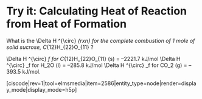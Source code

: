 # Try it: Calculating Heat of Reaction from Heat of Formation

What is the <lrn-math>\Delta H ^{\circ} _{rxn}</lrn-math>  for the complete combustion of 1 mole of solid sucrose, <lrn-math>C_{12}H_{22}O_{11}</lrn-math> ? 

<lrn-math>\Delta H ^{\circ} _f</lrn-math>  for <lrn-math>C_{12}H_{22}O_{11}</lrn-math> (s) = –2221.7 kJ/mol
<lrn-math>\Delta H ^{\circ} _f</lrn-math>  for <lrn-math>H_2O</lrn-math> (l) = –285.8 kJ/mol
<lrn-math>\Delta H ^{\circ} _f</lrn-math>  for <lrn-math>CO_2</lrn-math> (g) = –393.5 kJ/mol.  

[ciscode|rev=1|tool=elmsmedia|item=2586|entity_type=node|render=display_mode|display_mode=h5p]

 
